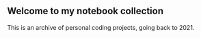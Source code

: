 ## Welcome to my notebook collection

This is an archive of personal coding projects, going back to 2021. 
